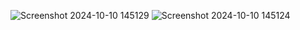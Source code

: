 ![Screenshot 2024-10-10 145129](https://github.com/user-attachments/assets/0f178478-b363-4c71-9b5d-5832ad6de224)
![Screenshot 2024-10-10 145124](https://github.com/user-attachments/assets/39419a46-2c36-4426-b399-7adcb093a8af)
